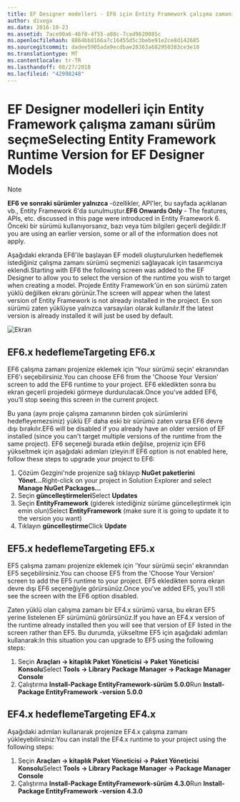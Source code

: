 ```yaml
---
title: EF Designer modelleri - EF6 için Entity Framework çalışma zamanı sürümü seçme
author: divega
ms.date: 2016-10-23
ms.assetid: 7ace90a6-46f8-4f55-a88c-7cad9620085c
ms.openlocfilehash: 8864bb8166a7c16455d5c3bebe91e2ce8d142685
ms.sourcegitcommit: dadee5905ada9ecdbae28363a682950383ce3e10
ms.translationtype: MT
ms.contentlocale: tr-TR
ms.lasthandoff: 08/27/2018
ms.locfileid: "42998248"
---
```

# <a name="selecting-entity-framework-runtime-version-for-ef-designer-models"></a><span data-ttu-id="e1ada-102">EF Designer modelleri için Entity Framework çalışma zamanı sürüm seçme</span><span class="sxs-lookup"><span data-stu-id="e1ada-102">Selecting Entity Framework Runtime Version for EF Designer Models</span></span>
> [!NOTE]
> <span data-ttu-id="e1ada-103">**EF6 ve sonraki sürümler yalnızca** -özellikler, API'ler, bu sayfada açıklanan vb., Entity Framework 6'da sunulmuştur.</span><span class="sxs-lookup"><span data-stu-id="e1ada-103">**EF6 Onwards Only** - The features, APIs, etc. discussed in this page were introduced in Entity Framework 6.</span></span> <span data-ttu-id="e1ada-104">Önceki bir sürümü kullanıyorsanız, bazı veya tüm bilgileri geçerli değildir.</span><span class="sxs-lookup"><span data-stu-id="e1ada-104">If you are using an earlier version, some or all of the information does not apply.</span></span>

<span data-ttu-id="e1ada-105">Aşağıdaki ekranda EF6'ile başlayan EF modeli oluşturulurken hedeflemek istediğiniz çalışma zamanı sürümü seçmenizi sağlayacak için tasarımcıya eklendi.</span><span class="sxs-lookup"><span data-stu-id="e1ada-105">Starting with EF6 the following screen was added to the EF Designer to allow you to select the version of the runtime you wish to target when creating a model.</span></span> <span data-ttu-id="e1ada-106">Projede Entity Framework'ün en son sürümü zaten yüklü değilken ekranı görünür.</span><span class="sxs-lookup"><span data-stu-id="e1ada-106">The screen will appear when the latest version of Entity Framework is not already installed in the project.</span></span> <span data-ttu-id="e1ada-107">En son sürümü zaten yüklüyse yalnızca varsayılan olarak kullanılır.</span><span class="sxs-lookup"><span data-stu-id="e1ada-107">If the latest version is already installed it will just be used by default.</span></span>

![Ekran](~/ef6/media/screen.png)


## <a name="targeting-ef6x"></a><span data-ttu-id="e1ada-109">EF6.x hedefleme</span><span class="sxs-lookup"><span data-stu-id="e1ada-109">Targeting EF6.x</span></span>

<span data-ttu-id="e1ada-110">EF6 çalışma zamanı projenize eklemek için 'Your sürümü seçin' ekranından EF6'ı seçebilirsiniz.</span><span class="sxs-lookup"><span data-stu-id="e1ada-110">You can choose EF6 from the 'Choose Your Version' screen to add the EF6 runtime to your project.</span></span> <span data-ttu-id="e1ada-111">EF6 ekledikten sonra bu ekran geçerli projedeki görmeye durdurulacak.</span><span class="sxs-lookup"><span data-stu-id="e1ada-111">Once you've added EF6, you’ll stop seeing this screen in the current project.</span></span>

<span data-ttu-id="e1ada-112">Bu yana (aynı proje çalışma zamanının birden çok sürümlerini hedefleyemezsiniz) yüklü EF daha eski bir sürümü zaten varsa EF6 devre dışı bırakılır.</span><span class="sxs-lookup"><span data-stu-id="e1ada-112">EF6 will be disabled if you already have an older version of EF installed (since you can't target multiple versions of the runtime from the same project).</span></span> <span data-ttu-id="e1ada-113">EF6 seçeneği burada etkin değilse, projeniz için EF6 yükseltmek için aşağıdaki adımları izleyin:</span><span class="sxs-lookup"><span data-stu-id="e1ada-113">If EF6 option is not enabled here, follow these steps to upgrade your project to EF6:</span></span>

1.  <span data-ttu-id="e1ada-114">Çözüm Gezgini'nde projenize sağ tıklayıp **NuGet paketlerini Yönet...**</span><span class="sxs-lookup"><span data-stu-id="e1ada-114">Right-click on your project in Solution Explorer and select **Manage NuGet Packages...**</span></span>
2.  <span data-ttu-id="e1ada-115">Seçin **güncelleştirmeleri**</span><span class="sxs-lookup"><span data-stu-id="e1ada-115">Select **Updates**</span></span>
3.  <span data-ttu-id="e1ada-116">Seçin **EntityFramework** (giderek istediğiniz sürüme güncelleştirmek için emin olun)</span><span class="sxs-lookup"><span data-stu-id="e1ada-116">Select **EntityFramework** (make sure it is going to update it to the version you want)</span></span>
4.  <span data-ttu-id="e1ada-117">Tıklayın **güncelleştirme**</span><span class="sxs-lookup"><span data-stu-id="e1ada-117">Click **Update**</span></span>

 

## <a name="targeting-ef5x"></a><span data-ttu-id="e1ada-118">EF5.x hedefleme</span><span class="sxs-lookup"><span data-stu-id="e1ada-118">Targeting EF5.x</span></span>

<span data-ttu-id="e1ada-119">EF5 çalışma zamanı projenize eklemek için 'Your sürümü seçin' ekranından EF5 seçebilirsiniz.</span><span class="sxs-lookup"><span data-stu-id="e1ada-119">You can choose EF5 from the 'Choose Your Version' screen to add the EF5 runtime to your project.</span></span> <span data-ttu-id="e1ada-120">EF5 ekledikten sonra ekran devre dışı EF6 seçeneğiyle görürsünüz.</span><span class="sxs-lookup"><span data-stu-id="e1ada-120">Once you've added EF5, you’ll still see the screen with the EF6 option disabled.</span></span>

<span data-ttu-id="e1ada-121">Zaten yüklü olan çalışma zamanı bir EF4.x sürümü varsa, bu ekran EF5 yerine listelenen EF sürümünü görürsünüz.</span><span class="sxs-lookup"><span data-stu-id="e1ada-121">If you have an EF4.x version of the runtime already installed then you will see that version of EF listed in the screen rather than EF5.</span></span> <span data-ttu-id="e1ada-122">Bu durumda, yükseltme EF5 için aşağıdaki adımları kullanarak:</span><span class="sxs-lookup"><span data-stu-id="e1ada-122">In this situation you can upgrade to EF5 using the following steps:</span></span>

1.  <span data-ttu-id="e1ada-123">Seçin **Araçları -&gt; kitaplık Paket Yöneticisi -&gt; Paket Yöneticisi Konsolu**</span><span class="sxs-lookup"><span data-stu-id="e1ada-123">Select **Tools -&gt; Library Package Manager -&gt; Package Manager Console**</span></span>
2.  <span data-ttu-id="e1ada-124">Çalıştırma **Install-Package EntityFramework-sürüm 5.0.0**</span><span class="sxs-lookup"><span data-stu-id="e1ada-124">Run **Install-Package EntityFramework -version 5.0.0**</span></span>

 

## <a name="targeting-ef4x"></a><span data-ttu-id="e1ada-125">EF4.x hedefleme</span><span class="sxs-lookup"><span data-stu-id="e1ada-125">Targeting EF4.x</span></span>

<span data-ttu-id="e1ada-126">Aşağıdaki adımları kullanarak projenize EF4.x çalışma zamanı yükleyebilirsiniz:</span><span class="sxs-lookup"><span data-stu-id="e1ada-126">You can install the EF4.x runtime to your project using the following steps:</span></span>

1.  <span data-ttu-id="e1ada-127">Seçin **Araçları -&gt; kitaplık Paket Yöneticisi -&gt; Paket Yöneticisi Konsolu**</span><span class="sxs-lookup"><span data-stu-id="e1ada-127">Select **Tools -&gt; Library Package Manager -&gt; Package Manager Console**</span></span>
2.  <span data-ttu-id="e1ada-128">Çalıştırma **Install-Package EntityFramework-sürüm 4.3.0**</span><span class="sxs-lookup"><span data-stu-id="e1ada-128">Run **Install-Package EntityFramework -version 4.3.0**</span></span>
